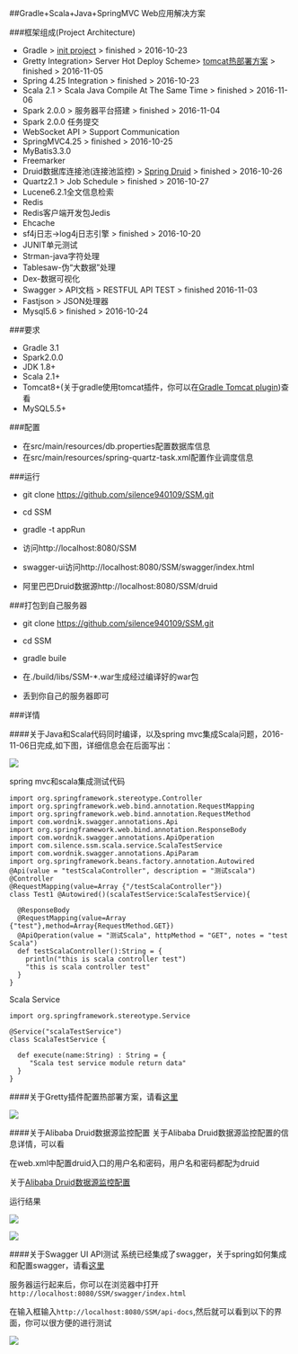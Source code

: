 ##Gradle+Scala+Java+SpringMVC Web应用解决方案

###框架组成(Project Architecture)

- Gradle > [init project](https://github.com/silence940109/Java/tree/master/Gradle_STS_Create) > finished > 2016-10-23
- Gretty Integration> Server Hot Deploy Scheme> [tomcat热部署方案](https://github.com/silence940109/Java/tree/master/Gradle_Gretty) > finished > 2016-11-05
- Spring 4.25 Integration > finished > 2016-10-23
- Scala 2.1 > Scala Java Compile At The Same Time > finished > 2016-11-06
- Spark 2.0.0 > 服务器平台搭建 > finished > 2016-11-04
- Spark 2.0.0 任务提交
- WebSocket API > Support Communication
- SpringMVC4.25 > finished > 2016-10-25
- MyBatis3.3.0
- Freemarker
- Druid数据库连接池(连接池监控) > [Spring Druid](https://github.com/silence940109/Java/tree/master/Alibaba_Druid) > finished > 2016-10-26
- Quartz2.1 > Job Schedule > finished > 2016-10-27
- Lucene6.2.1全文信息检索
- Redis
- Redis客户端开发包Jedis
- Ehcache
- sf4j日志->log4j日志引擎 > finished > 2016-10-20
- JUNIT单元测试
- Strman-java字符处理
- Tablesaw-伪“大数据”处理
- Dex-数据可视化
- Swagger > API文档 > RESTFUL API TEST > finished 2016-11-03
- Fastjson > JSON处理器
- Mysql5.6 > finished > 2016-10-24

###要求

- Gradle 3.1
- Spark2.0.0
- JDK 1.8+
- Scala 2.1+
- Tomcat8+(关于gradle使用tomcat插件，你可以在[Gradle Tomcat plugin](https://plugins.gradle.org/plugin/com.bmuschko.tomcat))查看
- MySQL5.5+

###配置

- 在src/main/resources/db.properties配置数据库信息
- 在src/main/resources/spring-quartz-task.xml配置作业调度信息 

###运行

- git clone https://github.com/silence940109/SSM.git

- cd SSM 

- gradle -t appRun

- 访问http://localhost:8080/SSM 

- swagger-ui访问http://localhost:8080/SSM/swagger/index.html

- 阿里巴巴Druid数据源http://localhost:8080/SSM/druid

###打包到自己服务器

- git clone https://github.com/silence940109/SSM.git

- cd SSM

- gradle buile

- 在./build/libs/SSM-*.war生成经过编译好的war包

- 丢到你自己的服务器即可

###详情

####关于Java和Scala代码同时编译，以及spring mvc集成Scala问题，2016-11-06日完成,如下图，详细信息会在后面写出：

![](https://github.com/silence940109/Java/blob/master/SpringMVC_Scala/image/index.png)

spring mvc和scala集成测试代码

	import org.springframework.stereotype.Controller
	import org.springframework.web.bind.annotation.RequestMapping
	import org.springframework.web.bind.annotation.RequestMethod
	import com.wordnik.swagger.annotations.Api
	import org.springframework.web.bind.annotation.ResponseBody
	import com.wordnik.swagger.annotations.ApiOperation
	import com.silence.ssm.scala.service.ScalaTestService
	import com.wordnik.swagger.annotations.ApiParam
	import org.springframework.beans.factory.annotation.Autowired
	@Api(value = "testScalaController", description = "测试scala")
	@Controller
	@RequestMapping(value=Array {"/testScalaController"})
	class Test1 @Autowired()(scalaTestService:ScalaTestService){
	  
	  @ResponseBody
	  @RequestMapping(value=Array {"test"},method=Array{RequestMethod.GET})
	  @ApiOperation(value = "测试Scala", httpMethod = "GET", notes = "test Scala")
	  def testScalaController():String = {
	    println("this is scala controller test")
	    "this is scala controller test"
	  }
	}

Scala Service

	import org.springframework.stereotype.Service
	
	@Service("scalaTestService")
	class ScalaTestService {
	  
	  def execute(name:String) : String = {
	     "Scala test service module return data" 
	  }
	}

####关于Gretty插件配置热部署方案，请看[这里](https://github.com/silence940109/Java/blob/master/Gradle_Gretty)

![](https://github.com/silence940109/Java/blob/master/Gradle_Gretty/image/1.png)

####关于Alibaba Druid数据源监控配置
关于Alibaba Druid数据源监控配置的信息详情，可以看

在web.xml中配置druid入口的用户名和密码，用户名和密码都配为druid

关于[Alibaba Druid数据源监控配置](https://github.com/silence940109/Java/tree/master/Alibaba_Druid)

运行结果

![](https://github.com/silence940109/Java/blob/master/Alibaba_Druid/1.png)

![](https://github.com/silence940109/Java/blob/master/Alibaba_Druid/2.png)

####关于Swagger UI API测试
系统已经集成了swagger，关于spring如何集成和配置swagger，请看[这里](https://github.com/silence940109/Java/tree/master/swagger)

服务器运行起来后，你可以在浏览器中打开`http://localhost:8080/SSM/swagger/index.html`

在输入框输入`http://localhost:8080/SSM/api-docs`,然后就可以看到以下的界面，你可以很方便的进行测试

![](https://github.com/silence940109/Java/blob/master/swagger/image/index.png)